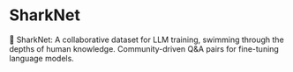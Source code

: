 # SharkNet
🦈 SharkNet: A collaborative dataset for LLM training, swimming through the depths of human knowledge. Community-driven Q&amp;A pairs for fine-tuning language models.
